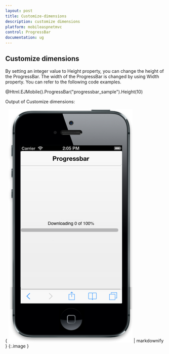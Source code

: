 ```yaml
---
layout: post
title: Customize-dimensions
description: customize dimensions
platform: mobileaspnetmvc
control: ProgressBar
documentation: ug
---
```


## Customize dimensions

By setting an integer value to Height property, you can change the height of the ProgressBar. The width of the ProgressBar is changed by using Width property. You can refer to the following code examples.

@Html.EJMobile().ProgressBar("progressbar_sample").Height(10)

Output of Customize dimensions:

{ ![F:/Progrimg/ios7_phone - Copy (6).png](Customize-dimensions_images/Customize-dimensions_img1.png) | markdownify }
{:.image }


